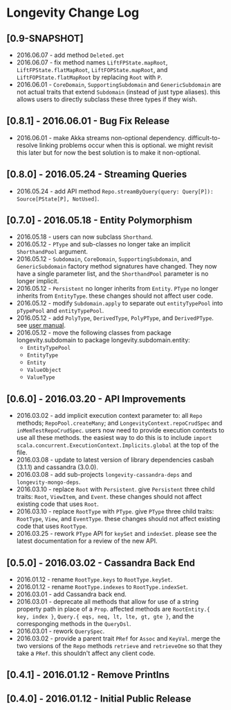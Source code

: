 # Longevity Change Log

## [0.9-SNAPSHOT]

- 2016.06.07 - add method `Deleted.get`
- 2016.06.07 - fix method names `LiftFPState.mapRoot`,
  `LiftFPState.flatMapRoot`, `LiftFOPState.mapRoot`, and
  `LiftFOPState.flatMapRoot` by replacing `Root` with `P`.
- 2016.06.01 - `CoreDomain`, `SupportingSubdomain` and
  `GenericSubdomain` are not actual traits that extend `Subdomain`
  (instead of just type aliases). this allows users to directly
  subclass these three types if they wish.

## [0.8.1] - 2016.06.01 - Bug Fix Release

- 2016.06.01 - make Akka streams non-optional
  dependency. difficult-to-resolve linking problems occur when this is
  optional. we might revisit this later but for now the best solution
  is to make it non-optional.

## [0.8.0] - 2016.05.24 - Streaming Queries

- 2016.05.24 - add API method `Repo.streamByQuery(query: Query[P]):
  Source[PState[P], NotUsed]`.

## [0.7.0] - 2016.05.18 - Entity Polymorphism

- 2016.05.18 - users can now subclass `Shorthand`.
- 2016.05.12 - `PType` and sub-classes no longer take an implicit
  `ShorthandPool` argument.
- 2016.05.12 - `Subdomain`, `CoreDomain`, `SupportingSubdomain`, and
  `GenericSubdomain` factory method signatures have changed. They now
  have a single parameter list, and the `ShorthandPool` parameter is
  no longer implicit.
- 2016.05.12 - `Persistent` no longer inherits from `Entity`. `PType`
  no longer inherits from `EntityType`. these changes should not
  affect user code.
- 2016.05.12 - modify `Subdomain.apply` to separate out
  `entityTypePool` into `pTypePool` and `entityTypePool`.
- 2016.05.12 - add `PolyType`, `DerivedType`, `PolyPType`, and
  `DerivedPType`. see [user
  manual](http://longevityframework.github.io/longevity/manual/poly/).
- 2016.05.12 - move the following classes from package
  longevity.subdomain to package longevity.subdomain.entity:
  - `EntityTypePool`
  - `EntityType`
  - `Entity`
  - `ValueObject`
  - `ValueType`

## [0.6.0] - 2016.03.20 - API Improvements

- 2016.03.02 - add implicit execution context parameter to: all `Repo`
  methods; `RepoPool.createMany`; and `LongevityContext.repoCrudSpec`
  and `inMemTestRepoCrudSpec`. users now need to provide execution
  contexts to use all these methods. the easiest way to do this is to
  include `import scala.concurrent.ExecutionContext.Implicits.global`
  at the top of the file.
- 2016.03.08 - update to latest version of library dependencies
  casbah (3.1.1) and cassandra (3.0.0).
- 2016.03.08 - add sub-projects `longevity-cassandra-deps` and
  `longevity-mongo-deps`.
- 2016.03.10 - replace `Root` with `Persistent`. give `Persistent`
  three child traits: `Root`, `ViewItem`, and `Event`. these changes
  should not affect existing code that uses `Root`.
- 2016.03.10 - replace `RootType` with `PType`. give `PType` three
  child traits: `RootType`, `View`, and `EventType`. these changes
  should not affect existing code that uses `RootType`.
- 2016.03.25 - rework `PType` API for `keySet` and `indexSet`. please
  see the latest documentation for a review of the new API.

## [0.5.0] - 2016.03.02 - Cassandra Back End

- 2016.01.12 - rename `RootType.keys` to `RootType.keySet`.
- 2016.01.12 - rename `RootType.indexes` to `RootType.indexSet`.
- 2016.03.01 - add Cassandra back end.
- 2016.03.01 - deprecate all methods that allow for use of a string
  property path in place of a `Prop`. affected methods are
  `RootEntity.{ key, index }`, `Query.{ eqs, neq, lt, lte, gt, gte }`,
  and the corresponging methods in the `QueryDsl`.
- 2016.03.01 - rework `QuerySpec`.
- 2016.03.02 - provide a parent trait `PRef` for `Assoc` and
  `KeyVal`. merge the two versions of the `Repo` methods `retrieve`
  and `retrieveOne` so that they take a `PRef`. this shouldn't affect
  any client code.

## [0.4.1] - 2016.01.12 - Remove Printlns

## [0.4.0] - 2016.01.12 - Initial Public Release
